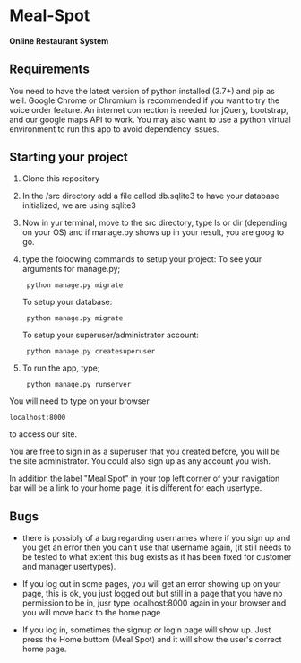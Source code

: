 # Meal-Spot
#### Online Restaurant System

## Requirements
You need to have the latest version of python installed (3.7+) and pip as well.
Google Chrome or Chromium is recommended if you want to try the voice order feature.
An internet connection is needed for jQuery, bootstrap, and our google maps API to work.
You may also want to use a python virtual environment to run this app to avoid dependency issues.

## Starting your project
1. Clone this repository
2. In the /src directory add a file called db.sqlite3 to have your database initialized, we are using sqlite3
3. Now in yur terminal, move to the src directory, type ls or dir (depending on your OS) and if manage.py shows up in your
result, you are goog to go.
4. type the foloowing commands to setup your project:
	To see your arguments for manage.py;
	
		python manage.py migrate
	
	To setup your database:
	
		python manage.py migrate
		
	To setup your superuser/administrator account:
	
		python manage.py createsuperuser
5. To run the app, type;

		python manage.py runserver
You will need to type on your browser 

	localhost:8000
to access our site.

You are free to sign in as a superuser that you created before, you will be the site administrator.
You could also sign up as any account you wish. 

In addition the label "Meal Spot" in your top left corner of your navigation bar will be a link to your home page, it
is different for each usertype.

## Bugs
- there is possibly of a bug regarding usernames where if you sign up and you get an error then you can't use that username again, (it still needs to be tested to what extent this bug exists as it has been fixed for customer and manager usertypes). 

- If you log out in some pages, you will get an error showing up on your page, this is ok, you just logged out but still in 
a page that you have no permission to be in, jusr type localhost:8000 again in your browser and you will move back to the home page

- If you log in, sometimes the signup or login page will show up. Just press the Home buttom (Meal Spot) and it will show the user's correct home page.
